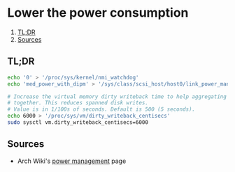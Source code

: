 # Lower the power consumption

1. [TL;DR](#tldr)
1. [Sources](#sources)

## TL;DR

```sh
echo '0' > '/proc/sys/kernel/nmi_watchdog'
echo 'med_power_with_dipm' > '/sys/class/scsi_host/host0/link_power_management_policy'

# Increase the virtual memory dirty writeback time to help aggregating disk I/O
# together. This reduces spanned disk writes.
# Value is in 1/100s of seconds. Default is 500 (5 seconds).
echo 6000 > '/proc/sys/vm/dirty_writeback_centisecs'
sudo sysctl vm.dirty_writeback_centisecs=6000
```

## Sources

- Arch Wiki's [power management][arch wiki power management] page

<!--
  Reference
  ═╬═Time══
  -->

<!-- Others -->
[arch wiki power management]: https://wiki.archlinux.org/title/Power_management
